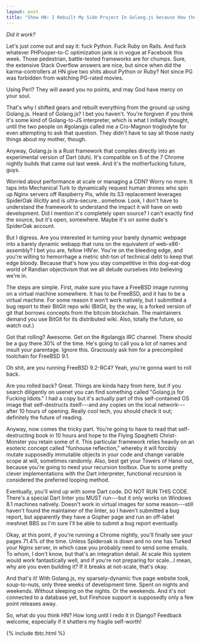 ```yaml
---
layout: post
title: "Show HN: I Rebuilt My Side Project In Golang.js because How the Hell Else Will It Get to the Front Page?"
---
```


*Did it work?*

Let's just come out and say it: fuck Python. Fuck Ruby on Rails. And fuck whatever PHPooper-to-C optimization jank is in vogue at Facebook this week. Those pedestrian, battle-tested frameworks are for chumps. Sure, the extensive Stack Overflow answers are nice, but since when did the karma-controllers at HN give two shits about Python or Ruby? Not since PG was forbidden from watching PG-rated movies.

Using Perl? They will award you no points, and may God have mercy on your soul.

That's why I shifted gears and rebuilt everything from the ground up using Golang.js. Heard of Golang.js? I bet you haven't. You're forgiven if you think it's some kind of Golang-to-JS interpreter, which is what I initially thought, until the two people on #golangjs called me a Cro-Magnon troglodyte for even attempting to ask that question. They didn't have to say all those nasty things about my mother, though.

Anyway, Golang.js is a Rust framework that compiles directly into an experimental version of Dart (duh). It's compatible on 5 of the 7 Chrome nightly builds that came out last week. And it's the motherfucking future, guys.

Worried about performance at scale or managing a CDN? Worry no more. It taps into Mechanical Turk to dynamically request human drones who spin up Nginx servers off Raspberry Pis, while its S3 replacement leverages SpiderOak illicitly and is ultra-secure...somehow. Look, I don't have to understand the framework to understand the impact it will have on web development. Did I mention it's completely open source? I can't exactly find the source, but it's open, somewhere. Maybe it's on some dude's SpiderOak account.

But I digress. Are you interested in turning your barely dynamic webpage into a barely dynamic webapp that runs on the equivalent of web-x86-assembly? I bet you are, fellow HN'er. You're on the bleeding edge, and you're willing to hemorrhage a metric shit-ton of technical debt to keep that edge bloody. Because that's how you stay competitive in this dog-eat-dog world of Randian objectivism that we all delude ourselves into believing we're in.

The steps are simple. First, make sure you have a FreeBSD image running on a virtual machine somewhere. It has to be FreeBSD, and it has to be a virtual machine. For some reason it won't work natively, but I submitted a bug report to their BitGit repo wiki (BitGit, by the way, is a forked version of git that borrows concepts from the bitcoin blockchain. The maintainers demand you use BitGit for its distributed wiki. Also, totally the future, so watch out.) 

Got that rolling? Awesome. Get on the #golangjs IRC channel. There should be a guy there 30% of the time. He's going to call you a lot of names and insult your parentage. Ignore this. Graciously ask him for a precompiled toolchain for FreeBSD 9.1.

Oh shit, are you running FreeBSD 9.2-RC4? Yeah, you're gonna want to roll back.

Are you rolled back? Great. Things are kinda hazy from here, but if you search diligently on usenet you can find something called "Golang.js for Fucking Idiots." I had a copy but it's actually part of this self-contained OS image that self-destructs itself---and any copies on the local network---after 10 hours of opening. Really cool tech, you should check it out; definitely the future of reading.

Anyway, now comes the tricky part. You're going to have to read that self-destructing book in 10 hours and hope to the Flying Spaghetti Christ-Monster you retain some of it. This particular framework relies heavily on an esoteric concept called "funhouse reflection," whereby it will forcibly mutate supposedly immutable objects in your code and change variable scope at will, sometimes randomly. Also, best get your Towers of Hanoi out, because you're going to need your recursion toolbox. Due to some pretty clever implementations with the Dart interpreter, functional recursion is considered the preferred looping method.

Eventually, you'll wind up with some Dart code. DO NOT RUN THIS CODE. There's a special Dart linter you MUST run---but it only works on Windows 8.1 machines natively. Doesn't work in virtual images for some reason---still haven't found the maintainer of the linter, so I haven't submitted a bug report, but apparently they have a Gopher page and run an off-label meshnet BBS so I'm sure I'll be able to submit a bug report eventually.

Okay, at this point, if you're running a Chrome nightly, you'll finally see your pages 71.4% of the time. Unless Spideroak is down and no one has Turked your Nginx server, in which case you probably need to send some emails. To whom, I don't know, but that's an integration detail. At scale this system would work fantastically well, and if you're not preparing for scale...I mean, why are you even building it? If it breaks at not-scale, that's okay.

And that's it! With Golang.js, my sparsely-dynamic five page website took, soup-to-nuts, only three weeks of development time. Spent on nights and weekends. Without sleeping on the nights. Or the weekends. And it's not connected to a database yet, but Firehose support is supposedly only a few point releases away.

So, what do you think HN? How long until I redo it in Django? Feedback welcome, especially if it shatters my fragile self-worth!

{% include tbtc.html %}
